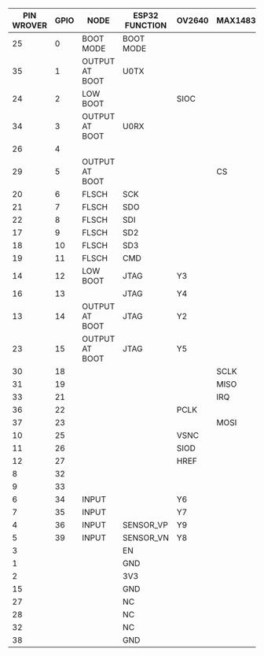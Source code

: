 | PIN WROVER | GPIO | NODE           | ESP32 FUNCTION | OV2640 | MAX14830 | WM8974 | I2C  |
| ---------- | ---- | -------------- | -------------- | ------ | -------- | ------ | ---- |
| 25         | 0    | BOOT MODE      | BOOT MODE      |        |          |        | SDC  |
| 35         | 1    | OUTPUT AT BOOT | U0TX           |        |          | DACDAT |      |
| 24         | 2    | LOW BOOT       |                | SIOC   |          |        |      |
| 34         | 3    | OUTPUT AT BOOT | U0RX           |        |          | BCLK   |      |
| 26         | 4    |                |                |        |          | FRAME  |      |
| 29         | 5    | OUTPUT AT BOOT |                |        | CS       |        |      |
| 20         | 6    | FLSCH          | SCK            |        |          |        |      |
| 21         | 7    | FLSCH          | SDO            |        |          |        |      |
| 22         | 8    | FLSCH          | SDI            |        |          |        |      |
| 17         | 9    | FLSCH          | SD2            |        |          |        |      |
| 18         | 10   | FLSCH          | SD3            |        |          |        |      |
| 19         | 11   | FLSCH          | CMD            |        |          |        |      |
| 14         | 12   | LOW BOOT       | JTAG           | Y3     |          |        |      |
| 16         | 13   |                | JTAG           | Y4     |          |        |      |
| 13         | 14   | OUTPUT AT BOOT | JTAG           | Y2     |          |        |      |
| 23         | 15   | OUTPUT AT BOOT | JTAG           | Y5     |          |        |      |
| 30         | 18   |                |                |        | SCLK     |        |      |
| 31         | 19   |                |                |        | MISO     |        |      |
| 33         | 21   |                |                |        | IRQ      |        |      |
| 36         | 22   |                |                | PCLK   |          |        |      |
| 37         | 23   |                |                |        | MOSI     |        |      |
| 10         | 25   |                |                | VSNC   |          |        |      |
| 11         | 26   |                |                | SIOD   |          |        |      |
| 12         | 27   |                |                | HREF   |          |        |      |
| 8          | 32   |                |                |        |          | ADCDAT |      |
| 9          | 33   |                |                |        |          |        | SDA  |
| 6          | 34   | INPUT          |                | Y6     |          |        |      |
| 7          | 35   | INPUT          |                | Y7     |          |        |      |
| 4          | 36   | INPUT          | SENSOR_VP      | Y9     |          |        |      |
| 5          | 39   | INPUT          | SENSOR_VN      | Y8     |          |        |      |
| 3          |      |                | EN             |        |          |        |      |
| 1          |      |                | GND            |        |          |        |      |
| 2          |      |                | 3V3            |        |          |        |      |
| 15         |      |                | GND            |        |          |        |      |
| 27         |      |                | NC             |        |          |        |      |
| 28         |      |                | NC             |        |          |        |      |
| 32         |      |                | NC             |        |          |        |      |
| 38         |      |                | GND            |        |          |        |      |